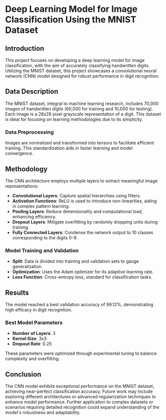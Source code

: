 # Deep Learning Model for Image Classification Using the MNIST Dataset

## Introduction
This project focuses on developing a deep learning model for image classification, with the aim of accurately classifying handwritten digits. Utilizing the MNIST dataset, this project showcases a convolutional neural network (CNN) model designed for robust performance in digit recognition.

## Data Description
The MNIST dataset, integral to machine learning research, includes 70,000 images of handwritten digits (60,000 for training and 10,000 for testing). Each image is a 28x28 pixel grayscale representation of a digit. This dataset is ideal for focusing on learning methodologies due to its simplicity.

### Data Preprocessing
Images are normalized and transformed into tensors to facilitate efficient training. This standardization aids in faster learning and model convergence.

## Methodology
The CNN architecture employs multiple layers to extract meaningful image representations:

- **Convolutional Layers**: Capture spatial hierarchies using filters.
- **Activation Functions**: ReLU is used to introduce non-linearities, aiding in complex pattern learning.
- **Pooling Layers**: Reduce dimensionality and computational load, enhancing efficiency.
- **Dropout Layers**: Mitigate overfitting by randomly dropping units during training.
- **Fully Connected Layers**: Condense the network output to 10 classes corresponding to the digits 0-9.

### Model Training and Validation
- **Split**: Data is divided into training and validation sets to gauge generalization.
- **Optimization**: Uses the Adam optimizer for its adaptive learning rate.
- **Loss Function**: Cross-entropy loss, standard for classification tasks.

## Results
The model reached a best validation accuracy of 99.12%, demonstrating high efficacy in digit recognition.

### Best Model Parameters
- **Number of Layers**: 3
- **Kernel Size**: 3x3
- **Dropout Rate**: 0.25

These parameters were optimized through experimental tuning to balance complexity and overfitting.

## Conclusion
The CNN model exhibits exceptional performance on the MNIST dataset, achieving near-perfect classification accuracy. Future work may include exploring different architectures or advanced regularization techniques to enhance model performance. Further application to complex datasets or scenarios requiring detailed recognition could expand understanding of the model's robustness and adaptability.

